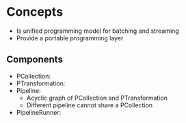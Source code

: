 # Concepts

- Is unified programming model for batching and streaming
- Provide a portable programming layer

## Components
- PCollection: 
- PTransformation:
- Pipeline: 
  - Acyclic graph of PCollection and PTransformation
  - Different pipeline cannot share a PCollection
- PipelineRunner: 

